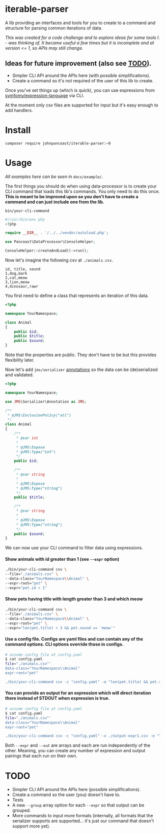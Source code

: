 iterable-parser
===============
A lib providing an interfaces and tools for you to create to a command and
structure for parsing common iterations of data.


_This was created for a code challenge and to explore ideas for some tools I.  -
was thinking of. It became useful a few times but it is incomplete and at
version <= 1, so APIs may still change._

## Ideas for future improvement (also see [TODO](#todo)).
* Simpler CLI API around the APIs here (with possible simplifications).
* Create a command so it's not required of the
  user of this lib to create.

Once you've set things up (which is quick), you can use expressions from
[symfomy/expression-language](http://symfony.com/doc/current/components/expression_language.html)
via CLI.

At the moment only csv files are supported for input but it's easy enough to
add handlers.

# Install
`composer require johnpancoast/iterable-parser:~0`

# Usage
*All examples here can be seen in `docs/example/`.*

The first things you should do when using data-processor is to create your CLI
command that loads this lib's commands. You only need to do this once. **This is
meant to be improved upon so you don't have to create a command and can just
include one from the lib.**

`bin/your-cli-command`
```php
#!/usr/bin/env php
<?php

require __DIR__ . '/../../vendor/autoload.php';

use Pancoast\DataProcessor\ConsoleHelper;

ConsoleHelper::createAndLoad()->run();

```

Now let's imagine the following csv at `./animals.csv`.
```
id, title, sound
1,dog,bark
2,cat,meow
3,lion,meow
4,dinosaur,rawr
```

You first need to define a class that represents an iteration of this data. 
```php
<?php

namespace YourNamespace;

class Animal
{
    public $id;
    public $title;
    public $sound;
}

```

Note that the properties are public. They don't have to be but this provides flexibility later.

Now let's add `jms/serializer`
[annotations](http://jmsyst.com/libs/serializer/master/reference/annotations)
so the data can be (de)serialized and validated.

```php
<?php

namespace YourNamespace;

use JMS\Serializer\Annotation as JMS;

/**
 * @JMS\ExclusionPolicy("all")
 */
class Animal
{
    /**
     * @var int
     *
     * @JMS\Expose
     * @JMS\Type("int")
     */
    public $id;

    /**
     * @var string
     * 
     * @JMS\Expose
     * @JMS\Type("string")
     */
    public $title;

    /**
     * @var string
     *
     * @JMS\Expose
     * @JMS\Type("string")
     */
    public $sound;
}

```

We can now use your CLI command to filter data using expressions.

#### Show animals with id greater than 1 (see `--expr` option)
```sh
./bin/your-cli-command csv \
--file="./animals.csv" \
--data-class="YourNamespace\\Animal" \
--expr-root="pet" \
--expr="pet.id > 1"
```

#### Show pets having title with length greater than 3 and which meow
```sh
./bin/your-cli-command csv \
--file="./animals.csv" \
--data-class="YourNamespace\\Animal" \
--expr-root="pet" \
--expr="len(pet.title) > 3 && pet.sound == 'meow'"
```

#### Use a config file. Configs are yaml files and can contain any of the command options. CLI options override those in configs.
```sh
# assume config file at config.yaml
$ cat config.yaml
file="./animals.csv"'
data-class="YourNamespace\\Animal"
expr-root="pet"

./bin/your-cli-command csv -c "config.yaml" -e "len(pet.title) && pet.sound == 'meow'"
```

#### You can provide an output for an expression which will direct iteration there instead of STDOUT when expression is true. 
```sh
# assume config file at config.yaml
$ cat config.yaml
file="./animals.csv"'
data-class="YourNamespace\\Animal"
expr-root="pet"

./bin/your-cli-command csv -c "config.yaml" -o ./output-expr1.csv -e "len(pet.title) && pet.sound == 'meow'"
```

Both `--expr` and `--out` are arrays and each are run independently of the
other. Meaning, you can create any number of expression and output pairings
that each run on their own.

# TODO
* Simpler CLI API around the APIs here (possible simplifications).
* Create a command so the user (you) doesn't have to.
* Tests
* A new `--group` array option for each `--expr` so that output can be grouped.
* More commands to input more formats (internally, all formats that the serializer supports are supported... it's just our command that doesn't support more yet).
